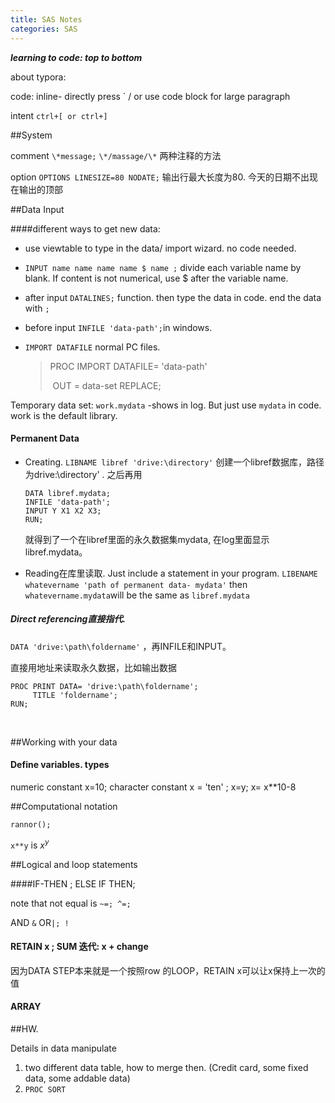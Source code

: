```yaml
---
title: SAS Notes
categories: SAS
---
```


***learning to code: top to bottom***

about typora:

code:  inline- directly press `   / or use code block for large paragraph     

intent  `ctrl+[ or ctrl+]`

##System

comment `\*message;` `\*/massage/\*`	两种注释的方法			 		

option 	`OPTIONS LINESIZE=80 NODATE;` 输出行最大长度为80. 今天的日期不出现在输出的顶部

##Data Input

####different ways to get new data: 

-  use viewtable to type in the data/ import wizard.  no code needed.

-  `INPUT name name name name $ name ;` divide each variable name by blank. If  content is not numerical, use $ after the variable name.
  - after input `DATALINES;` function. then type the data in code. end the data with `;`
  - before input `INFILE 'data-path';`in windows. 

- `IMPORT DATAFILE` normal PC files.

  > PROC  IMPORT  DATAFILE= 'data-path' 
  >
  > ​            OUT = data-set   REPLACE;





Temporary data set:  `work.mydata` -shows in log. But just use `mydata` in code. work is the default library.

#### Permanent Data

- Creating. `LIBNAME libref 'drive:\directory'` 创建一个libref数据库，路径为drive:\directory' . 之后再用

  ```sas
  DATA libref.mydata; 
  INFILE 'data-path'; 
  INPUT Y X1 X2 X3; 
  RUN; 
  ```

  就得到了一个在libref里面的永久数据集mydata, 在log里面显示libref.mydata。

-  Reading在库里读取. Just include a statement in your program. `LIBENAME whatevername 'path of permanent data- mydata'` then `whatevername.mydata`will be the same as `libref.mydata`

  ##### Direct referencing直接指代.

   `DATA 'drive:\path\foldername'` ，再INFILE和INPUT。

  直接用地址来读取永久数据，比如输出数据

  ```SAS
  PROC PRINT DATA= 'drive:\path\foldername';
       TITLE 'foldername';
  RUN;
  ```

  ​

##Working with your data

#### Define  variables. types

numeric constant x=10; character constant x = 'ten' ; x=y;  x= x**10-8







##Computational notation

`rannor();` 

`x**y` is $x^y$







##Logical and loop statements

####IF-THEN ; ELSE IF THEN; 

note that not equal is `~=; ^=;`    

AND `&`     OR`|; !`

#### RETAIN x ;  SUM 迭代: x + change  

因为DATA STEP本来就是一个按照row 的LOOP，RETAIN x可以让x保持上一次的值

#### ARRAY 







##HW.

Details in data manipulate

1. two different data table, how to merge then. (Credit card, some fixed data, some addable data)
2. `PROC SORT` 

